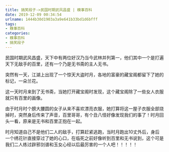 ```yaml
---
title: 搞笑段子->民国时期武风昌盛 | 糗事百科
date: 2019-12-09 00:34:54
urlname: 1444b30d1903a3a9e641b33bd1d6bfff
tags: 
- 糗事百科
categories:
- 糗事百科
- 搞笑段子
---
```

民国时期武风昌盛，天下中有两位好汉乃当今武林并列第一，他们其中一个是打遍天下无敌手的百里，还有一个乃是无书斋的主人无书。

突然有一天，江湖上出现了一个惊天大盗时月，各地的富豪的藏宝阁都留下了她的标记，一朵兰花。

这一天时月来到了无书斋，当她打开藏宝阁时发现，这个藏宝阁除了一些女人衣服就只有百里的画像。

由于时月时个膀大腰圆的女子从来不喜欢漂亮衣服，她打算将这一屋子衣服全部烧掉时，突然身后传来了声音，百里哥哥，有个丑八怪好像发现我们的事了！时月回头一看，原来是无书和百里正抱在一起。

时月知道自己不是他们二人的敌手，打算赶紧逃跑，当时月跑出10丈外后，身后一个绣花针直接穿过了她的心口，在临死之前好像听到百里和无书说到，这个可是我们二人练过辟邪剑谱和玉女心经以后最厉害的一个人吧！！！！！


